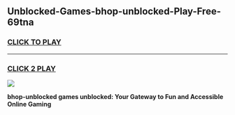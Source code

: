 
## Unblocked-Games-bhop-unblocked-Play-Free-69tna
<h3>
<a href="https://premium76.site?title=bhop-unblocked&ref=12A">CLICK TO PLAY</a></h3>
<hr>

<h3>
<a href="https://premium76.site?title=bhop-unblocked&ref=12A">CLICK 2 PLAY</a>
  
</h3>

<a href="https://premium76.site?title=bhop-unblocked&ref=12A"><img src="https://clearcache.store/games.png"></a>


**bhop-unblocked games unblocked: Your Gateway to Fun and Accessible Online Gaming**
